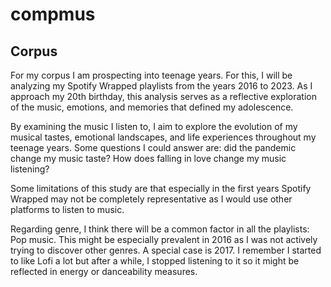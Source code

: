 # compmus
## Corpus
For my corpus I am prospecting into teenage years. For this, I will be analyzing my Spotify Wrapped playlists from the years 2016 to 2023. As I approach my 20th birthday, this analysis serves as a reflective exploration of the music, emotions, and memories that defined my adolescence.

By examining the music I listen to, I aim to explore the evolution of my musical tastes, emotional landscapes, and life experiences throughout my teenage years. Some questions I could answer are: did the pandemic change my music taste? How does falling in love change my music listening?

Some limitations of this study are that especially in the first years Spotify Wrapped may not be completely representative as I would use other platforms to listen to music.

Regarding genre, I think there will be a common factor in all the playlists: Pop music. This might be especially prevalent in 2016 as I was not actively trying to discover other genres. A special case is 2017. I remember I started to like Lofi a lot but after a while, I stopped listening to it so it might be reflected in energy or danceability measures.
